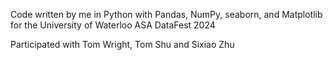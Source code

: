 Code written by me in Python with Pandas, NumPy, seaborn, and Matplotlib for the University of Waterloo ASA DataFest 2024

Participated with Tom Wright, Tom Shu and Sixiao Zhu 
